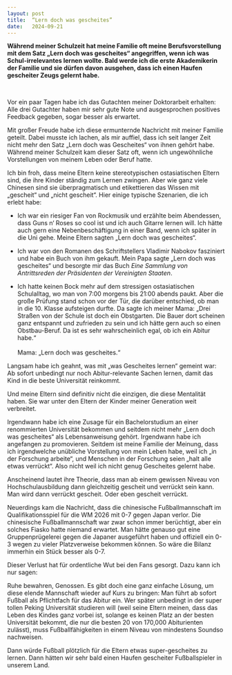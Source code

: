 ```yaml
---
layout: post
title:  “Lern doch was gescheites”
date:   2024-09-21
---
```


<b>Während meiner Schulzeit hat meine Familie oft meine Berufsvorstellung mit dem Satz „Lern doch was gescheites“ angegriffen, wenn ich was Schul-irrelevantes lernen wollte. Bald werde ich die erste Akademikerin der Familie und sie dürfen davon ausgehen, dass ich einen Haufen gescheiter Zeugs gelernt habe.</b>

<br>



Vor ein paar Tagen habe ich das Gutachten meiner Doktorarbeit erhalten: Alle drei Gutachter haben mir sehr gute Note und ausgesprochen positives Feedback gegeben, sogar besser als erwartet. 

Mit großer Freude habe ich diese ermunternde Nachricht mit meiner Familie geteilt. Dabei musste ich lachen, als mir auffiel, dass ich seit langer Zeit nicht mehr den Satz „Lern doch was Gescheites“ von ihnen gehört habe. Während meiner Schulzeit kam dieser Satz oft, wenn ich ungewöhnliche Vorstellungen von meinem Leben oder Beruf hatte.

Ich bin froh, dass meine Eltern keine stereotypischen ostasiatischen Eltern sind, die ihre Kinder ständig zum Lernen zwingen. Aber wie ganz viele Chinesen sind sie überpragmatisch und etikettieren das Wissen mit „gescheit“ und „nicht gescheit“. Hier einige typische Szenarien, die ich erlebt habe:

- Ich war ein riesiger Fan von Rockmusik und erzählte beim Abendessen, dass Guns n‘ Roses so cool ist und ich auch Gitarre lernen will. Ich hätte auch gern eine Nebenbeschäftigung in einer Band, wenn ich später in die Uni gehe. Meine Eltern sagten „Lern doch was gescheites“. 

- Ich war von den Romanen des Schriftstellers Vladimir Nabokov fasziniert und habe ein Buch von ihm gekauft. Mein Papa sagte „Lern doch was gescheites“ und besorgte mir das Buch <i>Eine Sammlung von Antrittsreden der Präsidenten der Vereinigten Staaten</i>.

- Ich hatte keinen Bock mehr auf dem stressigen ostasiatischen Schulalltag, wo man von 7:00 morgens bis 21:00 abends paukt. Aber die große Prüfung stand schon vor der Tür, die darüber entschied, ob man in die 10. Klasse aufsteigen durfte. Da sagte ich meiner Mama: „Drei Straßen von der Schule ist doch ein Obstgarten. Die Bauer dort scheinen ganz entspannt und zufrieden zu sein und ich hätte gern auch so einen Obstbau-Beruf. Da ist es sehr wahrscheinlich egal, ob ich ein Abitur habe.“
  <br><br>Mama: „Lern doch was gescheites.“

Langsam habe ich geahnt, was mit „was Gescheites lernen“ gemeint war: Ab sofort unbedingt nur noch Abitur-relevante Sachen lernen, damit das Kind in die beste Universität reinkommt. 

Und meine Eltern sind definitiv nicht die einzigen, die diese Mentalität haben. Sie war unter den Eltern der Kinder meiner Generation weit verbreitet.

Irgendwann habe ich eine Zusage für ein Bachelorstudium an einer renommierten Universität bekommen und seitdem nicht mehr „Lern doch was gescheites“ als Lebensanweisung gehört. Irgendwann habe ich angefangen zu promovieren. Seitdem ist meine Familie der Meinung, dass ich irgendwelche unübliche Vorstellung von mein Leben habe, weil ich „in der Forschung arbeite“, und Menschen in der Forschung seien „halt alle etwas verrückt“. Also nicht weil ich nicht genug Gescheites gelernt habe.

Anscheinend lautet ihre Theorie, dass man ab einem gewissen Niveau von Hochschulausbildung dann gleichzeitig gescheit und verrückt sein kann. Man wird dann verrückt gescheit. Oder eben gescheit verrückt.

Neuerdings kam die Nachricht, dass die chinesische Fußballmannschaft im Qualifikationsspiel für die WM 2026 mit 0-7 gegen Japan verlor. Die chinesische Fußballmannschaft war zwar schon immer berüchtigt, aber ein solches Fiasko hatte niemand erwartet. Man hätte genauso gut eine Gruppenprügelerei gegen die Japaner ausgeführt haben und offiziell ein 0-3 wegen zu vieler Platzverweise bekommen können. So wäre die Bilanz immerhin ein Stück besser als 0-7.

Dieser Verlust hat für ordentliche Wut bei den Fans gesorgt. Dazu kann ich nur sagen: 

Ruhe bewahren, Genossen. Es gibt doch eine ganz einfache Lösung, um diese elende Mannschaft wieder auf Kurs zu bringen: Man führt ab sofort Fußball als Pflichtfach für das Abitur ein. Wer später unbedingt in der super tollen Peking Universität studieren will (weil seine Eltern meinen, dass das Leben des Kindes ganz vorbei ist, solange es keinen Platz an der besten Universität bekommt, die nur die besten 20 von 170,000 Abiturienten zulässt), muss Fußballfähigkeiten in einem Niveau von mindestens Soundso nachweisen. 

Dann würde Fußball plötzlich für die Eltern etwas super-gescheites zu lernen. Dann hätten wir sehr bald einen Haufen gescheiter Fußballspieler in unserem Land.
